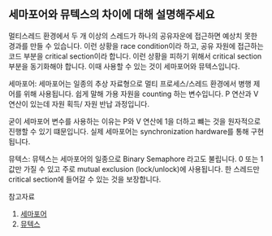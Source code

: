## 세마포어와 뮤텍스의 차이에 대해 설명해주세요
멀티스레드 환경에서 두 개 이상의 스레드가 하나의 공유자운에 접근하면 예상치 못한 경과를 만들 수 있습니다. 이런 상황을 race condition이라 하고, 
공유 자원에 접근하는 코드 부분을 critical section이라 합니다. 이런 상황을 피하기 위해서 critical section 부분을 동기화해야 합니다. 
이때 사용할 수 있는 것이 세마포어와 뮤텍스입니다. 

세마포어: 세마포어는 일종의 추상 자료형으로 멀티 프로세스/스레드 환경에서 병행 제어를 위해 사용됩니다. 
쉽게 말해 가용 자원을 counting 하는 변수입니다. P 연산과 V 연산이 있는데 자원 획득/ 자원 반납 과정입니다. 

굳이 세마포어 변수를 사용하는 이유는 P와 V 연산에 1을 더하고 뺴는 것을 원자적으로 진행할 수 있기 떄문입니다. 실제 세마포어는 synchronization hardware를 통해 구현됩니다. 

뮤텍스: 
뮤텍스는 세마포어의 일종으로 Binary Semaphore 라고도 불립니다. 0 또는 1 값만 가질 수 있고 주로 mutual exclusion (lock/unlock)에 사용됩니다.
한 스레드만 critical section에 들어갈 수 있는 것을 보장합니다. 


참고자료
1. [세마포어](https://www.baeldung.com/java-semaphore)
2. [뮤텍스](https://www.baeldung.com/java-mutex)
